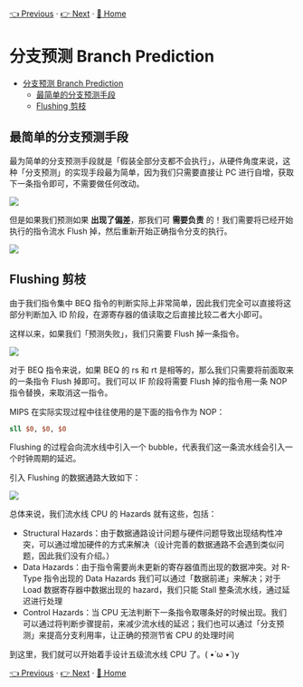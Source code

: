 [👈 Previous](./3-3_Hazards.md) · [👉 Next](./3-5_Design.md) · [🚩 Home](../README.md)

# 分支预测 Branch Prediction

- [分支预测 Branch Prediction](#%e5%88%86%e6%94%af%e9%a2%84%e6%b5%8b-branch-prediction)
  - [最简单的分支预测手段](#%e6%9c%80%e7%ae%80%e5%8d%95%e7%9a%84%e5%88%86%e6%94%af%e9%a2%84%e6%b5%8b%e6%89%8b%e6%ae%b5)
  - [Flushing 剪枝](#flushing-%e5%89%aa%e6%9e%9d)

## 最简单的分支预测手段

最为简单的分支预测手段就是「假装全部分支都不会执行」，从硬件角度来说，这种「分支预测」的实现手段最为简单，因为我们只需要直接让 PC 进行自增，获取下一条指令即可，不需要做任何改动。

![](https://i.loli.net/2019/09/05/gyHjoaWe15DdSNc.png)

但是如果我们预测如果 **出现了偏差**，那我们可 **需要负责** 的！我们需要将已经开始执行的指令流水 Flush 掉，然后重新开始正确指令分支的执行。

![](https://i.loli.net/2019/09/05/9kx8chBWg7Yzisy.png)

## Flushing 剪枝

由于我们指令集中 BEQ 指令的判断实际上非常简单，因此我们完全可以直接将这部分判断加入 ID 阶段，在源寄存器的值读取之后直接比较二者大小即可。

这样以来，如果我们「预测失败」，我们只需要 Flush 掉一条指令。

![](https://i.loli.net/2019/09/05/iVO5RezkrLPCmax.png)

对于 BEQ 指令来说，如果 BEQ 的 rs 和 rt 是相等的，那么我们只需要将前面取来的一条指令 Flush 掉即可。我们可以 IF 阶段将需要 Flush 掉的指令用一条 NOP 指令替换，来取消这一指令。

MIPS 在实际实现过程中往往使用的是下面的指令作为 NOP：

```mips
sll $0, $0, $0
```

Flushing 的过程会向流水线中引入一个 bubble，代表我们这一条流水线会引入一个时钟周期的延迟。

引入 Flushing 的数据通路大致如下：

![](https://i.loli.net/2019/09/05/RW1fnruq5Yye3ol.png)

总体来说，我们流水线 CPU 的 Hazards 就有这些，包括：

- Structural Hazards：由于数据通路设计问题与硬件问题导致出现结构性冲突，可以通过增加硬件的方式来解决（设计完善的数据通路不会遇到类似问题，因此我们没有介绍。）
- Data Hazards：由于指令需要尚未更新的寄存器值而出现的数据冲突。对 R-Type 指令出现的 Data Hazards 我们可以通过「数据前递」来解决；对于 Load 数据寄存器中数据出现的 hazard，我们只能 Stall 整条流水线，通过延迟进行处理
- Control Hazards：当 CPU 无法判断下一条指令取哪条好的时候出现。我们可以通过将判断步骤提前，来减少流水线的延迟；我们也可以通过「分支预测」来提高分支利用率，让正确的预测节省 CPU 的处理时间

到这里，我们就可以开始着手设计五级流水线 CPU 了。( •̀ ω •́ )y

[👈 Previous](./3-3_Hazards.md) · [👉 Next](./3-5_Design.md) · [🚩 Home](../README.md)
